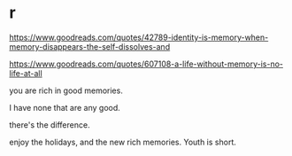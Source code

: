 # r


https://www.goodreads.com/quotes/42789-identity-is-memory-when-memory-disappears-the-self-dissolves-and

https://www.goodreads.com/quotes/607108-a-life-without-memory-is-no-life-at-all

you are rich in good memories.

I have none that are any good.

there's the difference.

enjoy the holidays, and the new rich memories. Youth is short.
